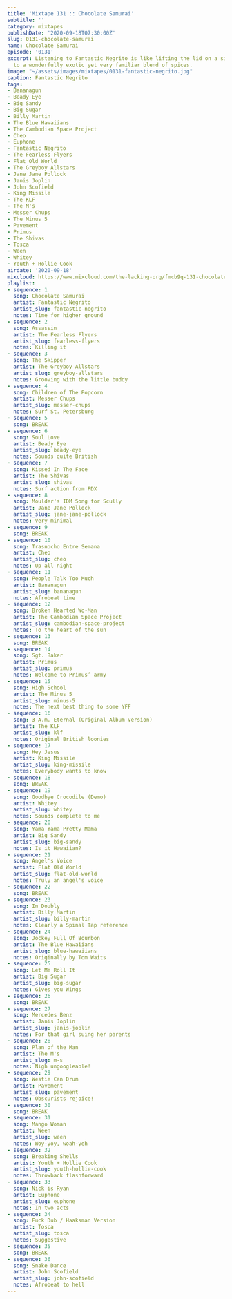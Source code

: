 ```yaml
---
title: 'Mixtape 131 :: Chocolate Samurai'
subtitle: ''
category: mixtapes
publishDate: '2020-09-18T07:30:00Z'
slug: 0131-chocolate-samurai
name: Chocolate Samurai
episode: '0131'
excerpt: Listening to Fantastic Negrito is like lifting the lid on a simmering pot
  to a wonderfully exotic yet very familiar blend of spices.
image: "~/assets/images/mixtapes/0131-fantastic-negrito.jpg"
caption: Fantastic Negrito
tags:
- Bananagun
- Beady Eye
- Big Sandy
- Big Sugar
- Billy Martin
- The Blue Hawaiians
- The Cambodian Space Project
- Cheo
- Euphone
- Fantastic Negrito
- The Fearless Flyers
- Flat Old World
- The Greyboy Allstars
- Jane Jane Pollock
- Janis Joplin
- John Scofield
- King Missile
- The KLF
- The M's
- Messer Chups
- The Minus 5
- Pavement
- Primus
- The Shivas
- Tosca
- Ween
- Whitey
- Youth + Hollie Cook
airdate: '2020-09-18'
mixcloud: https://www.mixcloud.com/the-lacking-org/fmcb9q-131-chocolate-samurai/
playlist:
- sequence: 1
  song: Chocolate Samurai
  artist: Fantastic Negrito
  artist_slug: fantastic-negrito
  notes: Time for higher ground
- sequence: 2
  song: Assassin
  artist: The Fearless Flyers
  artist_slug: fearless-flyers
  notes: Killing it
- sequence: 3
  song: The Skipper
  artist: The Greyboy Allstars
  artist_slug: greyboy-allstars
  notes: Grooving with the little buddy
- sequence: 4
  song: Children of The Popcorn
  artist: Messer Chups
  artist_slug: messer-chups
  notes: Surf St. Petersburg
- sequence: 5
  song: BREAK
- sequence: 6
  song: Soul Love
  artist: Beady Eye
  artist_slug: beady-eye
  notes: Sounds quite British
- sequence: 7
  song: Kissed In The Face
  artist: The Shivas
  artist_slug: shivas
  notes: Surf action from PDX
- sequence: 8
  song: Moulder's IDM Song for Scully
  artist: Jane Jane Pollock
  artist_slug: jane-jane-pollock
  notes: Very minimal
- sequence: 9
  song: BREAK
- sequence: 10
  song: Trasnocho Entre Semana
  artist: Cheo
  artist_slug: cheo
  notes: Up all night
- sequence: 11
  song: People Talk Too Much
  artist: Bananagun
  artist_slug: bananagun
  notes: Afrobeat time
- sequence: 12
  song: Broken Hearted Wo-Man
  artist: The Cambodian Space Project
  artist_slug: cambodian-space-project
  notes: To the heart of the sun
- sequence: 13
  song: BREAK
- sequence: 14
  song: Sgt. Baker
  artist: Primus
  artist_slug: primus
  notes: Welcome to Primus’ army
- sequence: 15
  song: High School
  artist: The Minus 5
  artist_slug: minus-5
  notes: The next best thing to some YFF
- sequence: 16
  song: 3 A.m. Eternal (Original Album Version)
  artist: The KLF
  artist_slug: klf
  notes: Original British loonies
- sequence: 17
  song: Hey Jesus
  artist: King Missile
  artist_slug: king-missile
  notes: Everybody wants to know
- sequence: 18
  song: BREAK
- sequence: 19
  song: Goodbye Crocodile (Demo)
  artist: Whitey
  artist_slug: whitey
  notes: Sounds complete to me
- sequence: 20
  song: Yama Yama Pretty Mama
  artist: Big Sandy
  artist_slug: big-sandy
  notes: Is it Hawaiian?
- sequence: 21
  song: Angel's Voice
  artist: Flat Old World
  artist_slug: flat-old-world
  notes: Truly an angel's voice
- sequence: 22
  song: BREAK
- sequence: 23
  song: In Doubly
  artist: Billy Martin
  artist_slug: billy-martin
  notes: Clearly a Spinal Tap reference
- sequence: 24
  song: Jockey Full Of Bourbon
  artist: The Blue Hawaiians
  artist_slug: blue-hawaiians
  notes: Originally by Tom Waits
- sequence: 25
  song: Let Me Roll It
  artist: Big Sugar
  artist_slug: big-sugar
  notes: Gives you Wings
- sequence: 26
  song: BREAK
- sequence: 27
  song: Mercedes Benz
  artist: Janis Joplin
  artist_slug: janis-joplin
  notes: For that girl suing her parents
- sequence: 28
  song: Plan of the Man
  artist: The M's
  artist_slug: m-s
  notes: Nigh ungoogleable!
- sequence: 29
  song: Westie Can Drum
  artist: Pavement
  artist_slug: pavement
  notes: Obscurists rejoice!
- sequence: 30
  song: BREAK
- sequence: 31
  song: Mango Woman
  artist: Ween
  artist_slug: ween
  notes: Woy-yoy, woah-yeh
- sequence: 32
  song: Breaking Shells
  artist: Youth + Hollie Cook
  artist_slug: youth-hollie-cook
  notes: Throwback flashforward
- sequence: 33
  song: Nick is Ryan
  artist: Euphone
  artist_slug: euphone
  notes: In two acts
- sequence: 34
  song: Fuck Dub / Haaksman Version
  artist: Tosca
  artist_slug: tosca
  notes: Suggestive
- sequence: 35
  song: BREAK
- sequence: 36
  song: Snake Dance
  artist: John Scofield
  artist_slug: john-scofield
  notes: Afrobeat to hell
---
```


